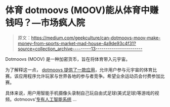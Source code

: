 # 体育 dotmoovs (MOOV)能从体育中赚钱吗？—市场疯人院

> 原文：<https://medium.com/geekculture/can-dotmoovs-moov-make-money-from-sports-market-mad-house-4a9de93c4f31?source=collection_archive---------13----------------------->

Dotmoovs (MOOV) 是一种加密货币，旨在将体育带入元宇宙。

为了解释这一点， [dotmoovs 提供了一款应用](https://www.dotmoovs.com/)，允许用户参与元宇宙的体育比赛。该应用程序允许玩家与世界各地的参与者竞争。希望业余运动员会付费参加比赛。

具体来说，用户用智能手机摄像头录制自己玩自由式足球(美式足球)等游戏的视频。dotmoovs’[专有人工智能系统](https://www.dotmoovs.com/) …